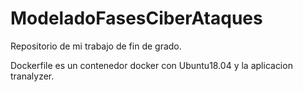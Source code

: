 # ModeladoFasesCiberAtaques
Repositorio de mi trabajo de fin de grado.

Dockerfile es un contenedor docker con Ubuntu18.04 y la aplicacion tranalyzer.
